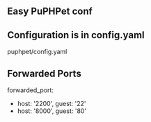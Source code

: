 ## Easy PuPHPet conf

## Configuration is in config.yaml
puphpet/config.yaml

## Forwarded Ports

forwarded_port:
 - host: '2200', guest: '22'
 - host: '8000', guest: '80'
